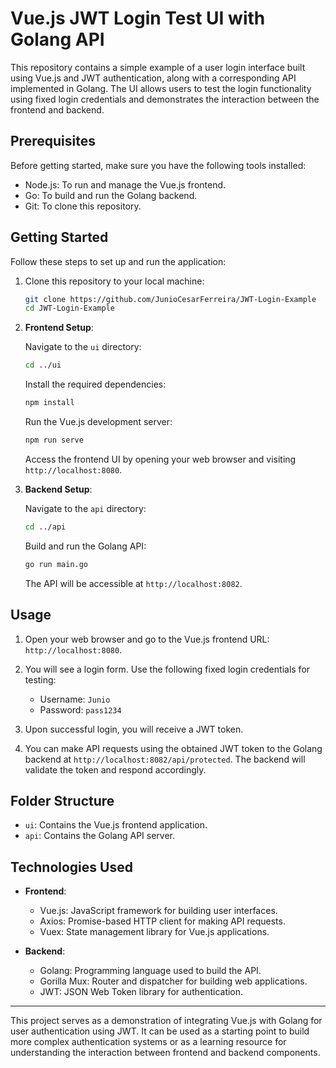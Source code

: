 # Vue.js JWT Login Test UI with Golang API

This repository contains a simple example of a user login interface built using Vue.js and JWT authentication, along with a corresponding API implemented in Golang. The UI allows users to test the login functionality using fixed login credentials and demonstrates the interaction between the frontend and backend.

## Prerequisites

Before getting started, make sure you have the following tools installed:

- Node.js: To run and manage the Vue.js frontend.
- Go: To build and run the Golang backend.
- Git: To clone this repository.

## Getting Started

Follow these steps to set up and run the application:

1. Clone this repository to your local machine:

   ```bash
   git clone https://github.com/JunioCesarFerreira/JWT-Login-Example
   cd JWT-Login-Example
   ```

2. **Frontend Setup**:
   
   Navigate to the `ui` directory:

   ```bash
   cd ../ui
   ```

   Install the required dependencies:

   ```bash
   npm install
   ```

   Run the Vue.js development server:

   ```bash
   npm run serve
   ```

   Access the frontend UI by opening your web browser and visiting `http://localhost:8080`.

3. **Backend Setup**:

   Navigate to the `api` directory:

   ```bash
   cd ../api
   ```

   Build and run the Golang API:

   ```bash
   go run main.go
   ```

   The API will be accessible at `http://localhost:8082`.

## Usage

1. Open your web browser and go to the Vue.js frontend URL: `http://localhost:8080`.

2. You will see a login form. Use the following fixed login credentials for testing:
   - Username: `Junio`
   - Password: `pass1234`

3. Upon successful login, you will receive a JWT token.

4. You can make API requests using the obtained JWT token to the Golang backend at `http://localhost:8082/api/protected`. The backend will validate the token and respond accordingly.

## Folder Structure

- `ui`: Contains the Vue.js frontend application.
- `api`: Contains the Golang API server.

## Technologies Used

- **Frontend**:
  - Vue.js: JavaScript framework for building user interfaces.
  - Axios: Promise-based HTTP client for making API requests.
  - Vuex: State management library for Vue.js applications.

- **Backend**:
  - Golang: Programming language used to build the API.
  - Gorilla Mux: Router and dispatcher for building web applications.
  - JWT: JSON Web Token library for authentication.

---

This project serves as a demonstration of integrating Vue.js with Golang for user authentication using JWT. It can be used as a starting point to build more complex authentication systems or as a learning resource for understanding the interaction between frontend and backend components.
